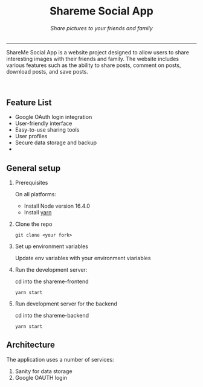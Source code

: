 <div align="center">
<h1>Shareme Social App</h1>
<h6><i>Share pictures to your friends and family </i></h6>
<hr />
</div>

ShareMe Social App is a website project designed to allow users to share interesting images with their friends and family. The website includes various features such as the ability to  share posts, comment on posts, download posts, and save posts.


<br/>

## Feature List

- Google OAuth login integration
- User-friendly interface
- Easy-to-use sharing tools
- User profiles 
- Secure data storage and backup
- 

## General setup

1. Prerequisites

   On all platforms:

   - Install Node version 16.4.0
   - Install [yarn](https://classic.yarnpkg.com/lang/en/docs/install)

2. Clone the repo

   ```
   git clone <your fork>
   ```

3. Set up environment variables


   Update env variables with your environment viariables

4. Run the development server:

   cd into the shareme-frontend

   ```
   yarn start
   ```

5. Run development server for the backend

   cd into the shareme-backend

   ```
   yarn start
   ```

## Architecture

The application uses a number of services:

1. Sanity for data storage
2. Google OAUTH login


